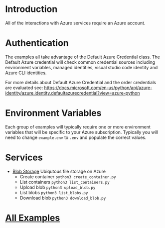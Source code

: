 # Introduction

All of the interactions with Azure services require an Azure account.

# Authentication

The examples all take advantage of the Default Azure Credential class. The Default Azure credential will check common credential sources including environment variables, managed identities, visual studio code identity and Azure CLI identities.

For more details about Default Azure Credential and the order credentials are evaluated see: https://docs.microsoft.com/en-us/python/api/azure-identity/azure.identity.defaultazurecredential?view=azure-python

# Environment Variables

Each group of examples will typically require one or more environment variables that will be specific to your Azure subscription. Typically you will need to change `example.env` to `.env` and populate the correct values.

# Services

 - [Blob Storage](azure/blob_storage/README.md) Ubiqutous file storage on Azure
    - Create container `python3 create_container.py`
    - List containers `python3 list_containers.py`
    - Upload blob `python3 upload_blob.py`
    - List blobs `python3 list_blobs.py`
    - Download blob `python3 download_blob.py`

 # [All Examples](/README.md)